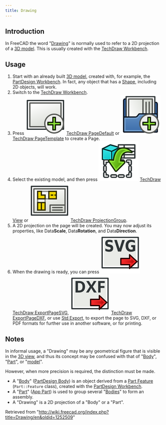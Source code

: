 ```yaml
---
title: Drawing
---
```


## Introduction

In FreeCAD the word "[Drawing](/Drawing "Drawing")" is normally used to refer to a 2D projection of a [3D model](/Model "Model"). This is usually created with the [TechDraw Workbench](/TechDraw_Workbench "TechDraw Workbench").

## Usage

1. Start with an already built [3D model](/Model "Model"), created with, for example, the [PartDesign Workbench](/PartDesign_Workbench "PartDesign Workbench"). In fact, any object that has a [Shape](/Shape "Shape"), including 2D objects, will work.
2. Switch to the [TechDraw Workbench](/TechDraw_Workbench "TechDraw Workbench").
3. Press ![](/src/assets/images/TechDraw_PageDefault.svg) [TechDraw PageDefault](/TechDraw_PageDefault "TechDraw PageDefault") or ![](/src/assets/images/TechDraw_PageTemplate.svg) [TechDraw PageTemplate](/TechDraw_PageTemplate "TechDraw PageTemplate") to create a Page.
4. Select the existing model, and then press ![](/src/assets/images/TechDraw_View.svg) [TechDraw View](/TechDraw_View "TechDraw View") or ![](/src/assets/images/TechDraw_ProjectionGroup.svg) [TechDraw ProjectionGroup](/TechDraw_ProjectionGroup "TechDraw ProjectionGroup").
5. A 2D projection on the page will be created. You may now adjust its properties, like Data**Scale**, Data**Rotation**, and Data**Direction**.
6. When the drawing is ready, you can press ![](/src/assets/images/TechDraw_ExportPageSVG.svg) [TechDraw ExportPageSVG](/TechDraw_ExportPageSVG "TechDraw ExportPageSVG"), ![](/src/assets/images/TechDraw_ExportPageDXF.svg) [TechDraw ExportPageDXF](/TechDraw_ExportPageDXF "TechDraw ExportPageDXF"), or use [Std Export](/Std_Export "Std Export"), to export the page to SVG, DXF, or PDF formats for further use in another software, or for printing.

## Notes

In informal usage, a "Drawing" may be any geometrical figure that is visible in the [3D view](/3D_view "3D view"), and thus its concept may be confused with that of "[Body](/Body "Body")", "[Part](/Part "Part")", or "[model](/Model "Model")".

However, when more precision is required, the distinction must be made.

- A "[Body](/Body "Body")" ([PartDesign Body](/PartDesign_Body "PartDesign Body")) is an object derived from a [Part Feature](/Part_Feature "Part Feature") (`Part::Feature` class), created with the [PartDesign Workbench](/PartDesign_Workbench "PartDesign Workbench").
- A "[Part](/Part "Part")" ([App Part](/App_Part "App Part")) is used to group several "[Bodies](/Body "Body")" to form an assembly.
- A "Drawing" is a 2D projection of a "Body" or a "Part".

Retrieved from "<http://wiki.freecad.org/index.php?title=Drawing/en&oldid=1252509>"
